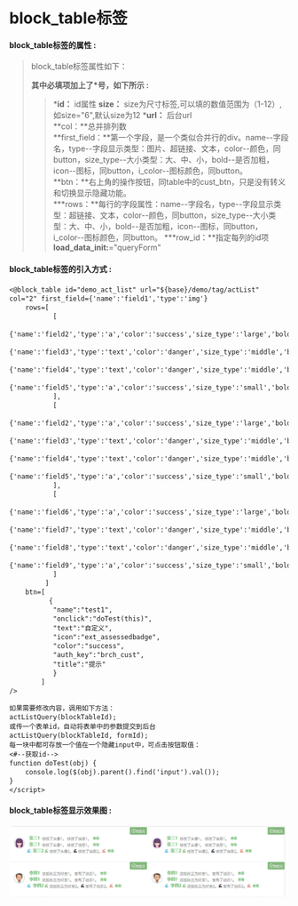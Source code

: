 # block\_table标签

#### block\_table**标签的属性 :**

> block\_table标签属性如下：
>
> **其中必填项加上了\*号，如下所示 :**
>
> > \***id：** id属性
> > **size：** size为尺寸标签,可以填的数值范围为（1-12）,如size="6",默认size为12
> > \***url：** 后台url  
> > **col：**总并排列数  
> > **first\_field：**第一个字段，是一个类似合并行的div。name--字段名，type--字段显示类型：图片、超链接、文本，color--颜色，同button，size\_type--大小类型：大、中、小，bold--是否加粗，icon--图标，同button，i\_color--图标颜色，同button。  
> > **btn：**右上角的操作按钮，同table中的cust\_btn，只是没有转义和切换显示隐藏功能。  
> > \***rows：**每行的字段属性：name--字段名，type--字段显示类型：超链接、文本，color--颜色，同button，size\_type--大小类型：大、中、小，bold--是否加粗，icon--图标，同button，i\_color--图标颜色，同button。
> > ***row_id：**指定每列的id项
> >**load_data_init:**="queryForm"
#### block\_table标签的引入方式 :

```
<@block_table id="demo_act_list" url="${base}/demo/tag/actList" col="2" first_field={'name':'field1','type':'img'}
    rows=[
           [
             {'name':'field2','type':'a','color':'success','size_type':'large','bold':'true'},
             {'name':'field3','type':'text','color':'danger','size_type':'middle','bold':'true'},
             {'name':'field4','type':'text','color':'danger','size_type':'middle','bold':'true'},
             {'name':'field5','type':'a','color':'success','size_type':'small','bold':'true'}
           ],
           [
            {'name':'field2','type':'a','color':'success','size_type':'large','bold':'true'},
            {'name':'field3','type':'text','color':'danger','size_type':'middle','bold':'true'},
            {'name':'field4','type':'text','color':'danger','size_type':'middle','bold':'true'},
            {'name':'field5','type':'a','color':'success','size_type':'small','bold':'true'}
           ],
           [
             {'name':'field6','type':'a','color':'success','size_type':'large','bold':'true','icon':'saved','i_color':'info'},
             {'name':'field7','type':'text','color':'danger','size_type':'middle','bold':'true','icon':'saved','i_color':'success'},
             {'name':'field8','type':'text','color':'danger','size_type':'middle','bold':'true','icon':'saved','i_color':'warn'},
             {'name':'field9','type':'a','color':'success','size_type':'small','bold':'true','icon':'saved','i_color':'danger'}
           ]
         ]
    btn=[
          {
           "name":"test1",
           "onclick":"doTest(this)",
           "text":"自定义",
           "icon":"ext_assessedbadge",
           "color":"success",
           "auth_key":"brch_cust",
           "title":"提示"
           }
        ]
/>
```

```
如果需要修改内容，调用如下方法：
actListQuery(blockTableId);
或传一个表单id，自动将表单中的参数提交到后台
actListQuery(blockTableId, formId);
每一块中都可存放一个值在一个隐藏input中，可点击按钮取值：
<#--获取id-->
function doTest(obj) {
    console.log($(obj).parent().find('input').val());
}
</script>
```

#### block\_table标签显示效果图 :

![](/assets/block_table.png)

